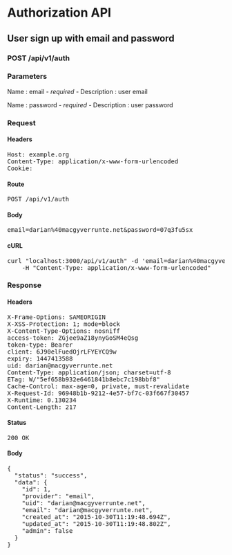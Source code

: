 # Authorization API

## User sign up with email and password

### POST /api/v1/auth

### Parameters

Name : email *- required -*
Description : user email

Name : password *- required -*
Description : user password

### Request

#### Headers

<pre>Host: example.org
Content-Type: application/x-www-form-urlencoded
Cookie: </pre>

#### Route

<pre>POST /api/v1/auth</pre>

#### Body

<pre>email=darian%40macgyverrunte.net&password=07q3fu5sx</pre>

#### cURL

<pre class="request">curl &quot;localhost:3000/api/v1/auth&quot; -d &#39;email=darian%40macgyverrunte.net&amp;password=07q3fu5sx&#39; -X POST \
	-H &quot;Content-Type: application/x-www-form-urlencoded&quot;</pre>

### Response

#### Headers

<pre>X-Frame-Options: SAMEORIGIN
X-XSS-Protection: 1; mode=block
X-Content-Type-Options: nosniff
access-token: ZGjee9aZ18ynyGoSM4eQsg
token-type: Bearer
client: 6J90elFuedOjrLFYEYCQ9w
expiry: 1447413588
uid: darian@macgyverrunte.net
Content-Type: application/json; charset=utf-8
ETag: W/&quot;5ef658b932e6461841b8ebc7c198bbf8&quot;
Cache-Control: max-age=0, private, must-revalidate
X-Request-Id: 96948b1b-9212-4e57-bf7c-03f667f30457
X-Runtime: 0.130234
Content-Length: 217</pre>

#### Status

<pre>200 OK</pre>

#### Body

<pre>{
  "status": "success",
  "data": {
    "id": 1,
    "provider": "email",
    "uid": "darian@macgyverrunte.net",
    "email": "darian@macgyverrunte.net",
    "created_at": "2015-10-30T11:19:48.694Z",
    "updated_at": "2015-10-30T11:19:48.802Z",
    "admin": false
  }
}</pre>

